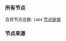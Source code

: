 ### 所有节点
合并节点总数: `1464`
[节点链接](https://raw.githubusercontent.com/rzhy1/11/master/sub/sub_merge_base64.txt)

### 节点来源
